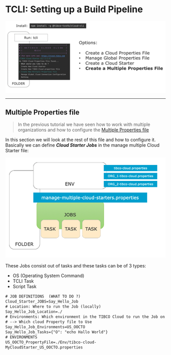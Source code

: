 # TCLI: Setting up a Build Pipeline

<p align="center">
    <img src="004_Multiple_Overview.png" width="1000" />
</p>

---
## Multiple Properties file
> In the previous tutorial we have seen how to work with multiple organizations and how to configure the [Multiple Properties file](./004_Multiple_Organizations.md)

In this section we will look at the rest of this file and how to configure it. Basically we can define ***Cloud Starter Jobs*** in the manage multiple Cloud Starter file:

<p align="center">
    <img src="005_Mfile_Jobs.png" width="1000" />
</p>

These Jobs consist out of tasks and these tasks can be of 3 types:

- OS (Operating System Command)
- TCLI Task
- Script Task

```.properties
# JOB DEFINITIONS  (WHAT TO DO ?)
Cloud_Starter_JOBS=Say_Hello_Job
# Location: Where to run the Job (locally)
Say_Hello_Job_Location=./
# Environments: Which environment in the TIBCO Cloud to run the Job on
# --> Which cloud Property file to Use
Say_Hello_Job_Environments=US_OOCTO
Say_Hello_Job_Tasks={"O": "echo Hallo World"}
# ENVIRONMENTS
US_OOCTO_PropertyFile=./Env/tibco-cloud-MyCloudStarter_US_OOCTO.properties
```
